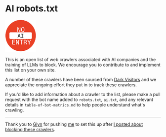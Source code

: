# AI robots.txt

<img src="/assets/images/noai-logo.png" width="100" />

This is an open list of web crawlers associated with AI companies and the training of LLMs to block. We encourage you to contribute to and implement this list on your own site.

A number of these crawlers have been sourced from [Dark Visitors](https://darkvisitors.com) and we appreciate the ongoing effort they put in to track these crawlers. 

If you'd like to add information about a crawler to the list, please make a pull request with the bot name added to `robots.txt`, `ai.txt`, and any relevant details in `table-of-bot-metrics.md` to help people understand what's crawling.

---

Thank you to [Glyn](https://github.com/glyn) for pushing [me](https://coryd.dev) to set this up after [I posted about blocking these crawlers](https://coryd.dev/posts/2024/go-ahead-and-block-ai-web-crawlers/).
